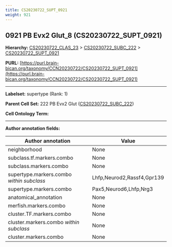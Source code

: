```yaml
---
title: CS20230722_SUPT_0921
weight: 921
---
```

## 0921 PB Evx2 Glut_8 (CS20230722_SUPT_0921)
<b>Hierarchy: </b>
[CS20230722_CLAS_23](../CS20230722_CLAS_23) >
[CS20230722_SUBC_222](../CS20230722_SUBC_222) >
[CS20230722_SUPT_0921](../CS20230722_SUPT_0921)

**PURL:** [https://purl.brain-bican.org/taxonomy/CCN20230722/CS20230722_SUPT_0921](https://purl.brain-bican.org/taxonomy/CCN20230722/CS20230722_SUPT_0921)

---


**Labelset:** supertype (Rank: 1)

**Parent Cell Set:** 222 PB Evx2 Glut ([CS20230722_SUBC_222](../CS20230722_SUBC_222))



**Cell Ontology Term:** 

[MARKER GENES.]: #


---

[TRANSFERRED ANNOTATIONS.]: #


[AUTHOR ANNOTATION FIELDS.]: #


**Author annotation fields:**

| Author annotation | Value |
|-------------------|-------|
|neighborhood|None|
|subclass.tf.markers.combo|None|
|subclass.markers.combo|None|
|supertype.markers.combo _within subclass_|Lhfp,Neurod2,Rassf4,Gpr139|
|supertype.markers.combo|Pax5,Neurod6,Lhfp,Nrg3|
|anatomical_annotation|None|
|merfish.markers.combo|None|
|cluster.TF.markers.combo|None|
|cluster.markers.combo _within subclass_|None|
|cluster.markers.combo|None|

